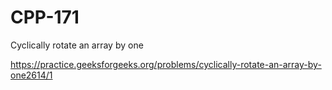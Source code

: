 # CPP-171
Cyclically rotate an array by one 





https://practice.geeksforgeeks.org/problems/cyclically-rotate-an-array-by-one2614/1
